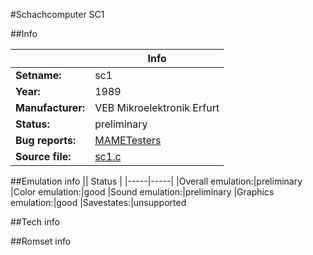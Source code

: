 #Schachcomputer SC1

##Info

||Info|
|-----|-----|
|**Setname:**|sc1
|**Year:**|1989
|**Manufacturer:**|VEB Mikroelektronik Erfurt
|**Status:**|preliminary
|**Bug reports:**|[MAMETesters](http://mametesters.org/view_all_set.php?type=1&temporary=y&search=sc1.c)
|**Source file:**|[sc1.c](https://github.com/mamedev/mame/blob/master/src/mess/drivers/sc1.c)

##Emulation info
|| Status |
|-----|-----|
|Overall emulation:|preliminary
|Color emulation:|good
|Sound emulation:|preliminary
|Graphics emulation:|good
|Savestates:|unsupported

##Tech info

##Romset info

<!--- START OF EDITED COMMENT DO NOT TOUCH TEXT ABOVE-->
